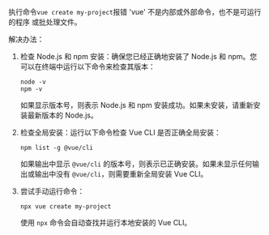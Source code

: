 执行命令`vue create my-project`报错
'vue' 不是内部或外部命令，也不是可运行的程序
或批处理文件。

解决办法：

1. 检查 Node.js 和 npm 安装：确保您已经正确地安装了 Node.js 和 npm。您可以在终端中运行以下命令来检查其版本：

   ```
   node -v
   npm -v
   ```

   如果显示版本号，则表示 Node.js 和 npm 安装成功。如果未安装，请重新安装最新版本的 Node.js。

2. 检查全局安装：运行以下命令检查 Vue CLI 是否正确全局安装：

   ```
   npm list -g @vue/cli
   ```

   如果输出中显示 `@vue/cli` 的版本号，则表示已正确安装。如果未显示任何输出或输出中没有 `@vue/cli`，则需要重新全局安装 Vue CLI。

3. 尝试手动运行命令：

   ```
   npx vue create my-project
   ```

   使用 `npx` 命令会自动查找并运行本地安装的 Vue CLI。
